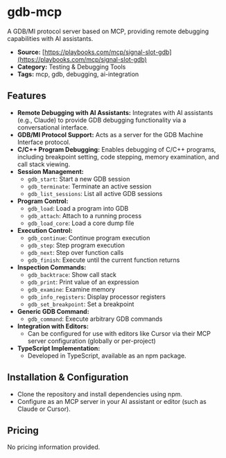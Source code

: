 # gdb-mcp

A GDB/MI protocol server based on MCP, providing remote debugging capabilities with AI assistants.

- **Source:** [https://playbooks.com/mcp/signal-slot-gdb](https://playbooks.com/mcp/signal-slot-gdb)
- **Category:** Testing & Debugging Tools
- **Tags:** mcp, gdb, debugging, ai-integration

## Features

- **Remote Debugging with AI Assistants:** Integrates with AI assistants (e.g., Claude) to provide GDB debugging functionality via a conversational interface.
- **GDB/MI Protocol Support:** Acts as a server for the GDB Machine Interface protocol.
- **C/C++ Program Debugging:** Enables debugging of C/C++ programs, including breakpoint setting, code stepping, memory examination, and call stack viewing.
- **Session Management:**
  - `gdb_start`: Start a new GDB session
  - `gdb_terminate`: Terminate an active session
  - `gdb_list_sessions`: List all active GDB sessions
- **Program Control:**
  - `gdb_load`: Load a program into GDB
  - `gdb_attach`: Attach to a running process
  - `gdb_load_core`: Load a core dump file
- **Execution Control:**
  - `gdb_continue`: Continue program execution
  - `gdb_step`: Step program execution
  - `gdb_next`: Step over function calls
  - `gdb_finish`: Execute until the current function returns
- **Inspection Commands:**
  - `gdb_backtrace`: Show call stack
  - `gdb_print`: Print value of an expression
  - `gdb_examine`: Examine memory
  - `gdb_info_registers`: Display processor registers
  - `gdb_set_breakpoint`: Set a breakpoint
- **Generic GDB Command:**
  - `gdb_command`: Execute arbitrary GDB commands
- **Integration with Editors:**
  - Can be configured for use with editors like Cursor via their MCP server configuration (globally or per-project)
- **TypeScript Implementation:**
  - Developed in TypeScript, available as an npm package.

## Installation & Configuration

- Clone the repository and install dependencies using npm.
- Configure as an MCP server in your AI assistant or editor (such as Claude or Cursor).

## Pricing

No pricing information provided.
